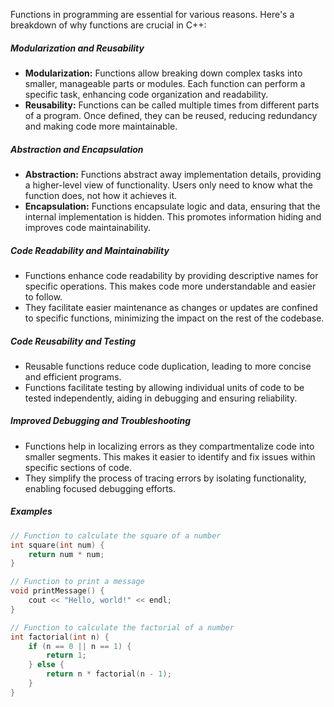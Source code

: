 [//]: # (### The Need for Functions)

Functions in programming are essential for various reasons. Here's a breakdown of why functions are crucial in C++:

##### Modularization and Reusability

- **Modularization:** Functions allow breaking down complex tasks into smaller, manageable parts or modules. Each function can perform a specific task, enhancing code organization and readability.
- **Reusability:** Functions can be called multiple times from different parts of a program. Once defined, they can be reused, reducing redundancy and making code more maintainable.

##### Abstraction and Encapsulation

- **Abstraction:** Functions abstract away implementation details, providing a higher-level view of functionality. Users only need to know what the function does, not how it achieves it.
- **Encapsulation:** Functions encapsulate logic and data, ensuring that the internal implementation is hidden. This promotes information hiding and improves code maintainability.

##### Code Readability and Maintainability

- Functions enhance code readability by providing descriptive names for specific operations. This makes code more understandable and easier to follow.
- They facilitate easier maintenance as changes or updates are confined to specific functions, minimizing the impact on the rest of the codebase.

##### Code Reusability and Testing

- Reusable functions reduce code duplication, leading to more concise and efficient programs.
- Functions facilitate testing by allowing individual units of code to be tested independently, aiding in debugging and ensuring reliability.

##### Improved Debugging and Troubleshooting

- Functions help in localizing errors as they compartmentalize code into smaller segments. This makes it easier to identify and fix issues within specific sections of code.
- They simplify the process of tracing errors by isolating functionality, enabling focused debugging efforts.

##### Examples

```cpp
// Function to calculate the square of a number
int square(int num) {
    return num * num;
}

// Function to print a message
void printMessage() {
    cout << "Hello, world!" << endl;
}

// Function to calculate the factorial of a number
int factorial(int n) {
    if (n == 0 || n == 1) {
        return 1;
    } else {
        return n * factorial(n - 1);
    }
}
```
